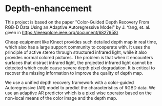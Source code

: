 # Depth-enhancement
This project is based on the paper "Color-Guided Depth Recovery From RGB-D Data Using an Adaptive Autoregressive Model" by J. Yang, et. al. given in https://ieeexplore.ieee.org/document/6827958/

Cheap equipment like Kinect provides such detailed depth map in real time, which also has a large support community to cooperate with. It uses the principle of active stereo through structured infrared light, while it also provides normal colored pictures. The problem is that when it encounters surfaces that distract infrared light, the projected infrared light cannot be detected which could cause severe depth pixel degradation. It is critical to recover the missing information to improve the quality of depth map.

We use a unified depth recovery framework with a color-guided Autoregressive (AR) model to predict the characteristics of RGBD data. We use an adaptive AR predictor which is a pixel wise operator based on the non-local means of the color image and the depth map.
